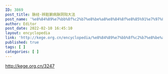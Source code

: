 ```yaml
---
ID: 3869
post_title: 脉经·辨脏腑病脉阴阳大法
post_name: '%e8%84%89%e7%bb%8f%c2%b7%e8%be%a8%e8%84%8f%e8%85%91%e7%97%85%e8%84%89%e9%98%b4%e9%98%b3%e5%a4%a7%e6%b3%95'
author: Editor
post_date: 2022-02-10 16:45:10
layout: encyclopedia
link: 'http://kege.org.cn/encyclopedia/%e8%84%89%e7%bb%8f%c2%b7%e8%be%a8%e8%84%8f%e8%85%91%e7%97%85%e8%84%89%e9%98%b4%e9%98%b3%e5%a4%a7%e6%b3%95'
published: true
tags: [ ]
categories: [ ]
---
```

http://kege.org.cn/3247
